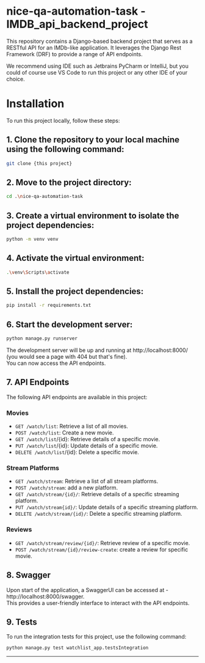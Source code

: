 # nice-qa-automation-task - IMDB_api_backend_project

This repository contains a Django-based backend project that serves as a RESTful API for an IMDb-like application. It leverages the Django Rest Framework (DRF) to provide a range of API endpoints.

We recommend using IDE such as Jetbrains PyCharm or IntelliJ, but you could of course use VS Code to run this project or any other IDE of your choice.

# Installation
To run this project locally, follow these steps:

## 1. Clone the repository to your local machine using the following command:
```bash
git clone {this project}
```

## 2. Move to the project directory:
```bash
cd .\nice-qa-automation-task
```

## 3. Create a virtual environment to isolate the project dependencies:
```bash
python -m venv venv
```

## 4. Activate the virtual environment:
```bash
.\venv\Scripts\activate
```

## 5. Install the project dependencies:
```bash
pip install -r requirements.txt
```

## 6. Start the development server:
```bash
python manage.py runserver
```
The development server will be up and running at http://localhost:8000/ (you would see a page with 404 but that's fine).  
You can now access the API endpoints.

## 7. API Endpoints
The following API endpoints are available in this project:

### Movies
* `GET /watch/list`: Retrieve a list of all movies.
* `POST /watch/list`: Create a new movie.
* `GET /watch/list`/{id}: Retrieve details of a specific movie.
* `PUT /watch/list`/{id}: Update details of a specific movie.
* `DELETE /watch/list`/{id}: Delete a specific movie.
### Stream Platforms
* `GET /watch/stream`: Retrieve a list of all stream platforms.
* `POST /watch/stream`: add a new platform.
* `GET /watch/stream/{id}/`: Retrieve details of a specific streaming platform.
* `PUT /watch/stream{id}/`: Update details of a specific streaming platform.
* `DELETE /watch/stream/{id}/`: Delete a specific streaming platform.
### Reviews
* `GET /watch/stream/review/{id}/`: Retrieve review of a specific movie.
* `POST /watch/stream/{id}/review-create`: create a review for specific movie.

## 8. Swagger
Upon start of the application, a SwaggerUI can be accessed at - http://localhost:8000/swagger.  
This provides a user-friendly interface to interact with the API endpoints.

## 9. Tests
To run the integration tests for this project, use the following command:
```bash
python manage.py test watchlist_app.testsIntegration
```
<hr>
